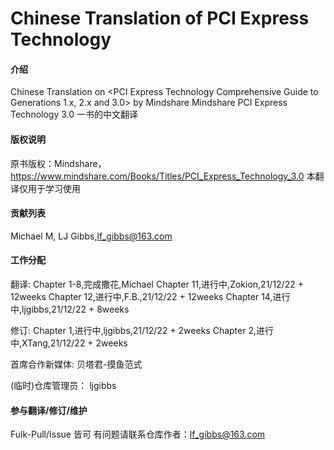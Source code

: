 # Chinese Translation of PCI Express Technology 

#### 介绍
Chinese Translation on <PCI Express Technology Comprehensive Guide to Generations 1.x, 2.x and 3.0> by Mindshare
Mindshare PCI Express Technology 3.0 一书的中文翻译

#### 版权说明
原书版权：Mindshare，https://www.mindshare.com/Books/Titles/PCI_Express_Technology_3.0
本翻译仅用于学习使用

#### 贡献列表
Michael M,
LJ Gibbs,lf_gibbs@163.com

#### 工作分配
翻译:
Chapter 1-8,完成撒花,Michael
Chapter 11,进行中,Zokion,21/12/22 + 12weeks
Chapter 12,进行中,F.B.,21/12/22 + 12weeks
Chapter 14,进行中,ljgibbs,21/12/22 + 8weeks

修订:
Chapter 1,进行中,ljgibbs,21/12/22 + 2weeks
Chapter 2,进行中,XTang,21/12/22 + 2weeks

首席合作新媒体:
贝塔君-摸鱼范式

(临时)仓库管理员：
ljgibbs


#### 参与翻译/修订/维护
Fulk-Pull/Issue 皆可
有问题请联系仓库作者：lf_gibbs@163.com

